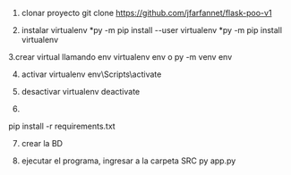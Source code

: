 1. clonar proyecto
git clone https://github.com/jfarfannet/flask-poo-v1

2. instalar virtualenv
*py -m pip install --user virtualenv
*py -m pip install virtualenv


3.crear virtual llamando env
virtualenv env
o
py -m venv env

4. activar virtualenv
env\Scripts\activate

5. desactivar virtualenv
deactivate

6.
pip install -r requirements.txt

7. crear la BD

8. ejecutar el programa, ingresar a la carpeta SRC
py app.py
